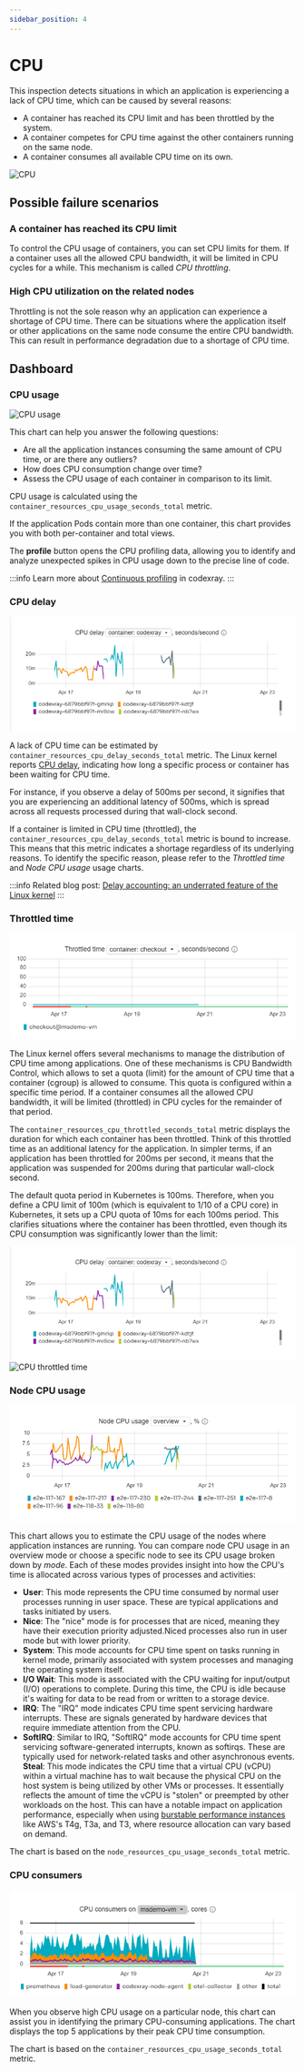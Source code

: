 ```yaml
---
sidebar_position: 4
---
```


# CPU

This inspection detects situations in which an application is experiencing a lack of CPU time,
which can be caused by several reasons:

* A container has reached its CPU limit and has been throttled by the system.
* A container competes for CPU time against the other containers running on the same node.
* A container consumes all available CPU time on its own.

<img alt="CPU" src="/docs/docs/Doc_CPU.pngg" class="card w-1200"/>

## Possible failure scenarios

### A container has reached its CPU limit

To control the CPU usage of containers, you can set CPU limits for them.
If a container uses all the allowed CPU bandwidth, it will be limited in CPU cycles for a while.
This mechanism is called _CPU throttling_.
       

### High CPU utilization on the related nodes

Throttling is not the sole reason why an application can experience a shortage of CPU time.
There can be situations where the application itself or other applications on the same node consume the entire CPU bandwidth.
This can result in performance degradation due to a shortage of CPU time.


## Dashboard

### CPU usage

<img alt="CPU usage" src="/img/docs/cpu-usage.png" class="card w-600"/>

This chart can help you answer the following questions:

* Are all the application instances consuming the same amount of CPU time, or are there any outliers?
* How does CPU consumption change over time?
* Assess the CPU usage of each container in comparison to its limit.
 
CPU usage is calculated using the `container_resources_cpu_usage_seconds_total` metric.
      
If the application Pods contain more than one container, this chart provides you with both per-container and total views.

The **profile** button opens the CPU profiling data, allowing you to identify and analyze unexpected spikes in CPU usage down to the precise line of code.

:::info
Learn more about [Continuous profiling](/profiling/) in codexray.
:::
        
### CPU delay

<img alt="CPU delay" src="/docs/docs/Doc_CPU_Delay.png" class="card w-600"/>

A lack of CPU time can be estimated by `container_resources_cpu_delay_seconds_total` metric.
The Linux kernel reports [CPU delay](https://www.kernel.org/doc/html/latest/accounting/delay-accounting.html),
indicating how long a specific process or container has been waiting for CPU time.

For instance, if you observe a delay of 500ms per second,
it signifies that you are experiencing an additional latency of 500ms,
which is spread across all requests processed during that wall-clock second.

If a container is limited in CPU time (throttled), the `container_resources_cpu_delay_seconds_total` metric is bound to increase.
This means that this metric indicates a shortage regardless of its underlying reasons.
To identify the specific reason, please refer to the <i>Throttled time</i> and <i>Node CPU usage</i> usage charts.

:::info
Related blog post:
[Delay accounting: an underrated feature of the Linux kernel](https://codexray.com/blog/linux-delay-accounting)
:::

### Throttled time

<img alt="CPU throttled time" src="/docs/docs/Doc_CPU_Throttled_time.png" class="card w-600"/>
 
The Linux kernel offers several mechanisms to manage the distribution of CPU time among applications.
One of these mechanisms is CPU Bandwidth Control, which allows to set a quota (limit) for the amount of CPU time that a container (cgroup) is allowed to consume.
This quota is configured within a specific time period.
If a container consumes all the allowed CPU bandwidth, it will be limited (throttled) in CPU cycles for the remainder of that period.

The `container_resources_cpu_throttled_seconds_total` metric displays the duration for which each container has been throttled.
Think of this throttled time as an additional latency for the application.
In simpler terms, if an application has been throttled for 200ms per second,
it means that the application was suspended for 200ms during that particular wall-clock second.

The default quota period in Kubernetes is 100ms.
Therefore, when you define a CPU limit of 100m (which is equivalent to 1/10 of a CPU core) in Kubernetes,
it sets up a CPU quota of 10ms for each 100ms period.
This clarifies situations where the container has been throttled, even though its CPU consumption was significantly lower than the limit:

<div class="horizontal-images">
  <img alt="CPU delay" src="/docs/docs/Doc_CPU_Delay.png" class="card"/>
  <img alt="CPU throttled time" src="/docs/docs/Doc_CPU_Throttled_time.pngg" class="card"/>
</div>

### Node CPU usage

<div class="horizontal-images">
  <img alt="CPU Nodes" src="/docs/docs/Doc_Node CPU_Usage.png" class="card"/>
</div>

 
This chart allows you to estimate the CPU usage of the nodes where application instances are running.
You can compare node CPU usage in an overview mode or choose a specific node to see its CPU usage broken down by <i>mode</i>.
Each of these modes provides insight into how the CPU's time is allocated across various types of processes and activities:

* **User**: This mode represents the CPU time consumed by normal user processes running in user space. These are typical applications and tasks initiated by users.
* **Nice**: The "nice" mode is for processes that are niced, meaning they have their execution priority adjusted.Niced processes also run in user mode but with lower priority.
* **System**: This mode accounts for CPU time spent on tasks running in kernel mode, primarily associated with system processes and managing the operating system itself.
* **I/O Wait**: This mode is associated with the CPU waiting for input/output (I/O) operations to complete. During this time, the CPU is idle because it's waiting for data to be read from or written to a storage device.
* **IRQ**: The "IRQ" mode indicates CPU time spent servicing hardware interrupts. These are signals generated by hardware devices that require immediate attention from the CPU.
* **SoftIRQ**: Similar to IRQ, "SoftIRQ" mode accounts for CPU time spent servicing software-generated interrupts, known as softirqs. These are typically used for network-related tasks and other asynchronous events.
**Steal**: This mode indicates the CPU time that a virtual CPU (vCPU) within a virtual machine has to wait
because the physical CPU on the host system is being utilized by other VMs or processes.
It essentially reflects the amount of time the vCPU is "stolen" or preempted by other workloads on the host.
This can have a notable impact on application performance,
especially when using [burstable performance instances](https://docs.aws.amazon.com/AWSEC2/latest/UserGuide/burstable-performance-instances.html)
like AWS's T4g, T3a, and T3, where resource allocation can vary based on demand.

The chart is based on the `node_resources_cpu_usage_seconds_total` metric.


### CPU consumers

<div class="horizontal-images">
  <img alt="CPU consumers" src="/docs/docs/Doc_CPU_Consumers.png" class="card" />
</div>


When you observe high CPU usage on a particular node,
this chart can assist you in identifying the primary CPU-consuming applications.
The chart displays the top 5 applications by their peak CPU time consumption.

The chart is based on the `container_resources_cpu_usage_seconds_total` metric.

